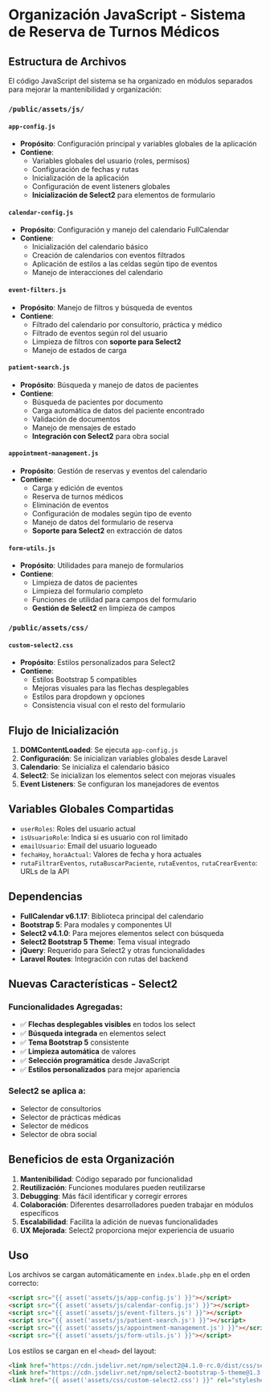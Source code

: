 # Organización JavaScript - Sistema de Reserva de Turnos Médicos

## Estructura de Archivos

El código JavaScript del sistema se ha organizado en módulos separados para mejorar la mantenibilidad y organización:

### `/public/assets/js/`

#### `app-config.js`
- **Propósito**: Configuración principal y variables globales de la aplicación
- **Contiene**:
  - Variables globales del usuario (roles, permisos)
  - Configuración de fechas y rutas
  - Inicialización de la aplicación
  - Configuración de event listeners globales
  - **Inicialización de Select2** para elementos de formulario

#### `calendar-config.js`
- **Propósito**: Configuración y manejo del calendario FullCalendar
- **Contiene**:
  - Inicialización del calendario básico
  - Creación de calendarios con eventos filtrados
  - Aplicación de estilos a las celdas según tipo de eventos
  - Manejo de interacciones del calendario

#### `event-filters.js`
- **Propósito**: Manejo de filtros y búsqueda de eventos
- **Contiene**:
  - Filtrado del calendario por consultorio, práctica y médico
  - Filtrado de eventos según rol del usuario
  - Limpieza de filtros con **soporte para Select2**
  - Manejo de estados de carga

#### `patient-search.js`
- **Propósito**: Búsqueda y manejo de datos de pacientes
- **Contiene**:
  - Búsqueda de pacientes por documento
  - Carga automática de datos del paciente encontrado
  - Validación de documentos
  - Manejo de mensajes de estado
  - **Integración con Select2** para obra social

#### `appointment-management.js`
- **Propósito**: Gestión de reservas y eventos del calendario
- **Contiene**:
  - Carga y edición de eventos
  - Reserva de turnos médicos
  - Eliminación de eventos
  - Configuración de modales según tipo de evento
  - Manejo de datos del formulario de reserva
  - **Soporte para Select2** en extracción de datos

#### `form-utils.js`
- **Propósito**: Utilidades para manejo de formularios
- **Contiene**:
  - Limpieza de datos de pacientes
  - Limpieza del formulario completo
  - Funciones de utilidad para campos del formulario
  - **Gestión de Select2** en limpieza de campos

### `/public/assets/css/`

#### `custom-select2.css`
- **Propósito**: Estilos personalizados para Select2
- **Contiene**:
  - Estilos Bootstrap 5 compatibles
  - Mejoras visuales para las flechas desplegables
  - Estilos para dropdown y opciones
  - Consistencia visual con el resto del formulario

## Flujo de Inicialización

1. **DOMContentLoaded**: Se ejecuta `app-config.js`
2. **Configuración**: Se inicializan variables globales desde Laravel
3. **Calendario**: Se inicializa el calendario básico
4. **Select2**: Se inicializan los elementos select con mejoras visuales
5. **Event Listeners**: Se configuran los manejadores de eventos

## Variables Globales Compartidas

- `userRoles`: Roles del usuario actual
- `isUsuarioRole`: Indica si es usuario con rol limitado
- `emailUsuario`: Email del usuario logueado
- `fechaHoy`, `horaActual`: Valores de fecha y hora actuales
- `rutaFiltrarEventos`, `rutaBuscarPaciente`, `rutaEventos`, `rutaCrearEvento`: URLs de la API

## Dependencias

- **FullCalendar v6.1.17**: Biblioteca principal del calendario
- **Bootstrap 5**: Para modales y componentes UI
- **Select2 v4.1.0**: Para mejores elementos select con búsqueda
- **Select2 Bootstrap 5 Theme**: Tema visual integrado
- **jQuery**: Requerido para Select2 y otras funcionalidades
- **Laravel Routes**: Integración con rutas del backend

## Nuevas Características - Select2

### Funcionalidades Agregadas:
- ✅ **Flechas desplegables visibles** en todos los select
- ✅ **Búsqueda integrada** en elementos select
- ✅ **Tema Bootstrap 5** consistente
- ✅ **Limpieza automática** de valores
- ✅ **Selección programática** desde JavaScript
- ✅ **Estilos personalizados** para mejor apariencia

### Select2 se aplica a:
- Selector de consultorios
- Selector de prácticas médicas  
- Selector de médicos
- Selector de obra social

## Beneficios de esta Organización

1. **Mantenibilidad**: Código separado por funcionalidad
2. **Reutilización**: Funciones modulares pueden reutilizarse
3. **Debugging**: Más fácil identificar y corregir errores
4. **Colaboración**: Diferentes desarrolladores pueden trabajar en módulos específicos
5. **Escalabilidad**: Facilita la adición de nuevas funcionalidades
6. **UX Mejorada**: Select2 proporciona mejor experiencia de usuario

## Uso

Los archivos se cargan automáticamente en `index.blade.php` en el orden correcto:

```html
<script src="{{ asset('assets/js/app-config.js') }}"></script>
<script src="{{ asset('assets/js/calendar-config.js') }}"></script>
<script src="{{ asset('assets/js/event-filters.js') }}"></script>
<script src="{{ asset('assets/js/patient-search.js') }}"></script>
<script src="{{ asset('assets/js/appointment-management.js') }}"></script>
<script src="{{ asset('assets/js/form-utils.js') }}"></script>
```

Los estilos se cargan en el `<head>` del layout:

```html
<link href="https://cdn.jsdelivr.net/npm/select2@4.1.0-rc.0/dist/css/select2.min.css" rel="stylesheet" />
<link href="https://cdn.jsdelivr.net/npm/select2-bootstrap-5-theme@1.3.0/dist/select2-bootstrap-5-theme.min.css" rel="stylesheet" />
<link href="{{ asset('assets/css/custom-select2.css') }}" rel="stylesheet" />
```
